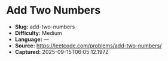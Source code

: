 # Add Two Numbers

- **Slug:** add-two-numbers
- **Difficulty:** Medium
- **Language:** —
- **Source:** https://leetcode.com/problems/add-two-numbers/
- **Captured:** 2025-09-15T06:05:12.197Z
